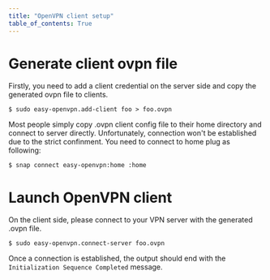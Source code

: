 ```yaml
---
title: "OpenVPN client setup"
table_of_contents: True
---
```


# Generate client ovpn file

Firstly, you need to add a client credential on the server side and copy the generated ovpn file to clients.

    $ sudo easy-openvpn.add-client foo > foo.ovpn

Most people simply copy .ovpn client config file to their home directory and
connect to server directly. Unfortunately, connection won't be established 
due to the strict confinment. You need to connect to home plug as following:

    $ snap connect easy-openvpn:home :home

# Launch OpenVPN client

On the client side, please connect to your VPN server with the generated .ovpn file.

    $ sudo easy-openvpn.connect-server foo.ovpn

Once a connection is established, the output should end with the `Initialization Sequence Completed` message.

